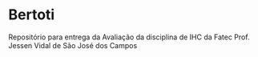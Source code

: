 # Bertoti

Repositório para entrega da Avaliação da disciplina de IHC da Fatec Prof. Jessen Vidal de São José dos Campos
